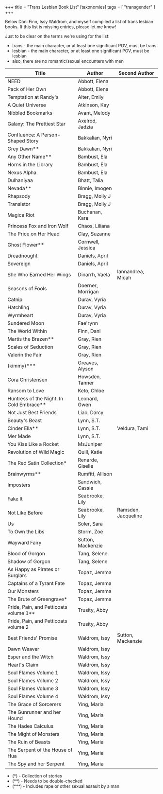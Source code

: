 +++
title = "Trans Lesbian Book List"
[taxonomies]
tags = [ "transgender" ]
+++

Below Dani Finn, Issy Waldrom, and myself compiled a list of trans lesbian books. If this list is missing entries, please let me know!

Just to be clear on the terms we're using for the list:

- trans - the main character, or at least one significant POV, must be trans
- lesbian - the main character, or at least one significant POV, must be lesbian
- also, there are no romantic/sexual encounters with men

| Title                                      | Author            | Second Author       |
| ------------------------------------------ | ----------------- | ------------------- |
| NEED                                       | Abbott, Elena     |                     |
| Pack of Her Own                            | Abbott, Elena     |                     |
| Temptation at Randy's                      | Alter, Emily      |                     |
| A Quiet Universe                           | Atkinson, Kay     |                     |
| Nibbled Bookmarks                          | Avant, Melody     |                     |
| Galaxy: The Prettiest Star                 | Axelrod, Jadzia   |                     |
| Confluence: A Person-Shaped Story          | Bakkalian, Nyri   |                     |
| Grey Dawn\*\*                              | Bakkalian, Nyri   |                     |
| Any Other Name\*\*                         | Bambust, Ela      |                     |
| Horns in the Library                       | Bambust, Ela      |                     |
| Nexus Alpha                                | Bambust, Ela      |                     |
| Dulhaniyaa                                 | Bhatt, Talia      |                     |
| Nevada\*\*                                 | Binnie, Imogen    |                     |
| Rhapsody                                   | Bragg, Molly J    |                     |
| Transistor                                 | Bragg, Molly J    |                     |
| Magica Riot                                | Buchanan, Kara    |                     |
| Princess Fox and Iron Wolf                 | Chaos, Liliana    |                     |
| The Price on Her Head                      | Clay, Suzanne     |                     |
| Ghost Flower\*\*                           | Cornwell, Jessica |                     |
| Dreadnought                                | Daniels, April    |                     |
| Sovereign                                  | Daniels, April    |                     |
| She Who Earned Her Wings                   | Dinarrh, Vaela    | Iannandrea, Micah   |
| Seasons of Fools                           | Doerner, Morrigan |                     |
| Catnip                                     | Durav, Vyria      |                     |
| Hatchling                                  | Durav, Vyria      |                     |
| Wyrmheart                                  | Durav, Vyria      |                     |
| Sundered Moon                              | Fae'rynn          |                     |
| The World Within                           | Finn, Dani        |                     |
| Martis the Brazen\*\*                      | Gray, Rien        |                     |
| Scales of Seduction                        | Gray, Rien        |                     |
| Valerin the Fair                           | Gray, Rien        |                     |
| (kimmy)\*\*\*                              | Greaves, Alyson   |                     |
| Cora Christensen                           | Howsden, Tanner   |                     |
| Ransom to Love                             | Keto, Chloe       |                     |
| Huntress of the Night: In Cold Embrace\*\* | Leonard, Gwen     |                     |
| Not Just Best Friends                      | Liao, Darcy       |                     |
| Beauty's Beast                             | Lynn, S.T.        |                     |
| Cinder Ella\*\*                            | Lynn, S.T.        | Veldura, Tami       |
| Mer Made                                   | Lynn, S.T.        |                     |
| You Kiss Like a Rocket                     | MsJuniper         |                     |
| Revolution of Wild Magic                   | Quill, Katie      |                     |
| The Red Satin Collection\*                 | Renarde, Giselle  |                     |
| Brainwyrms\*\*                             | Rumfitt, Allison  |                     |
| Imposters                                  | Sandwich, Cassie  |                     |
| Fake It                                    | Seabrooke, Lily   |                     |
| Not Like Before                            | Seabrooke, Lily   | Ramsden, Jacqueline |
| Us                                         | Soler, Sara       |                     |
| To Own the Libs                            | Storm, Zoe        |                     |
| Wayward Fairy                              | Sutton, Mackenzie |                     |
| Blood of Gorgon                            | Tang, Selene      |                     |
| Shadow of Gorgon                           | Tang, Selene      |                     |
| As Happy as Pirates or Burglars            | Topaz, Jemma      |                     |
| Captains of a Tyrant Fate                  | Topaz, Jemma      |                     |
| Our Monsters                               | Topaz, Jemma      |                     |
| The Brute of Greengrave\*                  | Topaz, Jemma      |                     |
| Pride, Pain, and Petticoats volume 1\*\*   | Trusity, Abby     |                     |
| Pride, Pain, and Petticoats volume 2       | Trusity, Abby     |                     |
| Best Friends' Promise                      | Waldrom, Issy     | Sutton, Mackenzie   |
| Dawn Weaver                                | Waldrom, Issy     |                     |
| Esper and the Witch                        | Waldrom, Issy     |                     |
| Heart's Claim                              | Waldrom, Issy     |                     |
| Soul Flames Volume 1                       | Waldrom, Issy     |                     |
| Soul Flames Volume 2                       | Waldrom, Issy     |                     |
| Soul Flames Volume 3                       | Waldrom, Issy     |                     |
| Soul Flames Volume 4                       | Waldrom, Issy     |                     |
| The Grace of Sorcerers                     | Ying, Maria       |                     |
| The Gunrunner and her Hound                | Ying, Maria       |                     |
| The Hades Calculus                         | Ying, Maria       |                     |
| The Might of Monsters                      | Ying, Maria       |                     |
| The Ruin of Beasts                         | Ying, Maria       |                     |
| The Serpent of the House of Hua            | Ying, Maria       |                     |
| The Spy and her Serpent                    | Ying, Maria       |                     |

- (\*) - Collection of stories
- (\*\*) - Needs to be double-checked
- (\*\*\*) - Includes rape or other sexual assault by a man
